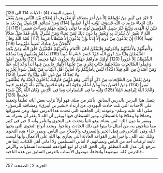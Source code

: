 ------------------------------------------------------------------------

\[سورة النساء (4) : الآيات 114 الى 126\]  
لا خَيْرَ فِي كَثِيرٍ مِنْ نَجْواهُمْ إِلاَّ مَنْ أَمَرَ بِصَدَقَةٍ أَوْ مَعْرُوفٍ أَوْ إِصْلاحٍ بَيْنَ النَّاسِ
وَمَنْ يَفْعَلْ ذلِكَ ابْتِغاءَ مَرْضاتِ اللَّهِ فَسَوْفَ نُؤْتِيهِ أَجْراً عَظِيماً (114) وَمَنْ يُشاقِقِ
الرَّسُولَ مِنْ بَعْدِ ما تَبَيَّنَ لَهُ الْهُدى وَيَتَّبِعْ غَيْرَ سَبِيلِ الْمُؤْمِنِينَ نُوَلِّهِ ما تَوَلَّى
وَنُصْلِهِ جَهَنَّمَ وَساءَتْ مَصِيراً (115) إِنَّ اللَّهَ لا يَغْفِرُ أَنْ يُشْرَكَ بِهِ وَيَغْفِرُ ما دُونَ ذلِكَ
لِمَنْ يَشاءُ وَمَنْ يُشْرِكْ بِاللَّهِ فَقَدْ ضَلَّ ضَلالاً بَعِيداً (116) إِنْ يَدْعُونَ مِنْ دُونِهِ إِلاَّ
إِناثاً وَإِنْ يَدْعُونَ إِلاَّ شَيْطاناً مَرِيداً (117) لَعَنَهُ اللَّهُ وَقالَ لَأَتَّخِذَنَّ مِنْ عِبادِكَ
نَصِيباً مَفْرُوضاً (118)  
وَلَأُضِلَّنَّهُمْ وَلَأُمَنِّيَنَّهُمْ وَلَآمُرَنَّهُمْ فَلَيُبَتِّكُنَّ آذانَ الْأَنْعامِ وَلَآمُرَنَّهُمْ فَلَيُغَيِّرُنَّ خَلْقَ
اللَّهِ وَمَنْ يَتَّخِذِ الشَّيْطانَ وَلِيًّا مِنْ دُونِ اللَّهِ فَقَدْ خَسِرَ خُسْراناً مُبِيناً (119) يَعِدُهُمْ
وَيُمَنِّيهِمْ وَما يَعِدُهُمُ الشَّيْطانُ إِلاَّ غُرُوراً (120) أُولئِكَ مَأْواهُمْ جَهَنَّمُ وَلا يَجِدُونَ
عَنْها مَحِيصاً (121) وَالَّذِينَ آمَنُوا وَعَمِلُوا الصَّالِحاتِ سَنُدْخِلُهُمْ جَنَّاتٍ تَجْرِي مِنْ تَحْتِهَا
الْأَنْهارُ خالِدِينَ فِيها أَبَداً وَعْدَ اللَّهِ حَقًّا وَمَنْ أَصْدَقُ مِنَ اللَّهِ قِيلاً (122) لَيْسَ
بِأَمانِيِّكُمْ وَلا أَمانِيِّ أَهْلِ الْكِتابِ مَنْ يَعْمَلْ سُوءاً يُجْزَ بِهِ وَلا يَجِدْ لَهُ مِنْ دُونِ اللَّهِ
وَلِيًّا وَلا نَصِيراً (123)  
وَمَنْ يَعْمَلْ مِنَ الصَّالِحاتِ مِنْ ذَكَرٍ أَوْ أُنْثى وَهُوَ مُؤْمِنٌ فَأُولئِكَ يَدْخُلُونَ الْجَنَّةَ وَلا
يُظْلَمُونَ نَقِيراً (124) وَمَنْ أَحْسَنُ دِيناً مِمَّنْ أَسْلَمَ وَجْهَهُ لِلَّهِ وَهُوَ مُحْسِنٌ وَاتَّبَعَ مِلَّةَ
إِبْراهِيمَ حَنِيفاً وَاتَّخَذَ اللَّهُ إِبْراهِيمَ خَلِيلاً (125) وَلِلَّهِ ما فِي السَّماواتِ وَما فِي
الْأَرْضِ وَكانَ اللَّهُ بِكُلِّ شَيْءٍ مُحِيطاً (126)  
يتصل هذا الدرس بالدرس السابق، بأكثر من صلة. فهو أولاً نزلت بعض آياته
تعليقاً وتعقيباً على الأحداث التي تلت حادث اليهودي. من ارتداد «بشير بن
أبيرق» ومشاقته للرسول- صلى الله عليه وسلم- وعودته إلى الجاهلية التي تحدث
هذا الدرس عنها، وعن تصوراتها وحماقاتها وعلاقاتها بالشيطان، ودور الشيطان
فيها! ويقرر أن الله لا يغفر أن يشرك به، ويغفر ما دون ذلك- لمن يشاء. وهو
ثانياً يتحدث عن النجوى والتآمر وأنه لا خير في كثير مما يتناجون به، من
أمثال ما بيتوا في ذلك الحادث وتناجوا. ويحدد أنواع النجوى التي يحبها الله
وهي التناجي في فعل الخير والمعروف والإصلاح بين الناس. ويقرر جزاء هذه
النجوى وتلك عند الله.. وأخيراً يقرر القواعد العادلة التي يجازي بها الله
على الأعمال وأنها ليست تابعة لرغبات أحد من الناس وتمنياتهم. لا أماني
المسلمين ولا أماني أهل الكتاب. إنما هي ترجع إلى عدل الله المطلق وإلى
الحق الذي لو اتبع أهواءهم لفسدت السماوات والأرض..  
فالدرس كله، موضوعاً واتجاهاً، موصول الأسباب بالدرس السابق من هذه الناحية..

------------------------------------------------------------------------

الجزء: 2 ¦ الصفحة: 757
